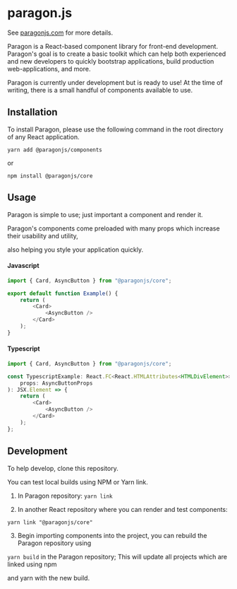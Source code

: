 # paragon.js

See [paragonjs.com](https://paragonjs.com) for more details.

Paragon is a React-based component library for front-end development. Paragon's goal is to create a
basic toolkit which can help both experienced and new developers to quickly bootstrap applications,
build production web-applications, and more.

Paragon is currently under development but is ready to use! At the time of writing, there is a small
handful of components available to use.

## Installation

To install Paragon, please use the following command in the root directory of any React application.

```
yarn add @paragonjs/components
```

or

```
npm install @paragonjs/core
```

## Usage

Paragon is simple to use; just important a component and render it.

Paragon's components come preloaded with many props which increase their usability and utility,

also helping you style your application quickly.

#### Javascript

```js
import { Card, AsyncButton } from "@paragonjs/core";

export default function Example() {
    return (
        <Card>
            <AsyncButton />
        </Card>
    );
}
```

#### Typescript

```ts
import { Card, AsyncButton } from "@paragonjs/core";

const TypescriptExample: React.FC<React.HTMLAttributes<HTMLDivElement>> = (
    props: AsyncButtonProps
): JSX.Element => {
    return (
        <Card>
            <AsyncButton />
        </Card>
    );
};
```

## Development

To help develop, clone this repository.

You can test local builds using NPM or Yarn link.

1. In Paragon repository: `yarn link`

2. In another React repository where you can render and test components:

```
yarn link "@paragonjs/core"
```

3. Begin importing components into the project, you can rebuild the Paragon repository using

`yarn build` in the Paragon repository; This will update all projects which are linked using npm

and yarn with the new build.
